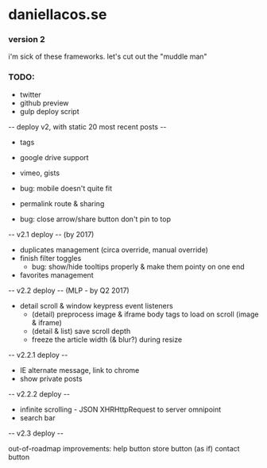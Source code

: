 # daniellacos.se
### version 2

i'm sick of these frameworks. let's cut out the "muddle man"

### TODO:

* twitter
* github preview
* gulp deploy script

-- deploy v2, with static 20 most recent posts --

* tags
* google drive support
* vimeo, gists
* bug: mobile doesn't quite fit

* permalink route & sharing
* bug: close arrow/share button don't pin to top

-- v2.1 deploy -- (by 2017)

* duplicates management (circa override, manual override)
* finish filter toggles
  * bug: show/hide tooltips properly & make them pointy on one end
* favorites management

-- v2.2 deploy -- (MLP - by Q2 2017)

* detail scroll & window keypress event listeners
  * (detail) preprocess image & iframe body tags to load on scroll (image & iframe)
  * (detail & list) save scroll depth
  * freeze the article width (& blur?) during resize

-- v2.2.1 deploy --

* IE alternate message, link to chrome
* show private posts

-- v2.2.2 deploy --

* infinite scrolling - JSON XHRHttpRequest to server omnipoint
* search bar

-- v2.3 deploy --

out-of-roadmap improvements:
  help button
  store button (as if)
  contact button
